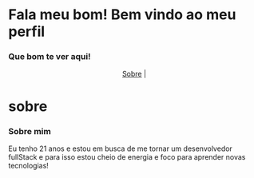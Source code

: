 # Fala meu bom! Bem vindo ao meu perfil
<h3>Que bom te ver aqui!</h3>
<p align="center">
<a href=#sobre>Sobre</a> |
</p>

# sobre
<h3>Sobre mim</h3><p>Eu tenho 21 anos e estou em busca de me tornar um desenvolvedor fullStack e para isso estou cheio de energia e foco para aprender novas tecnologias!</p>
